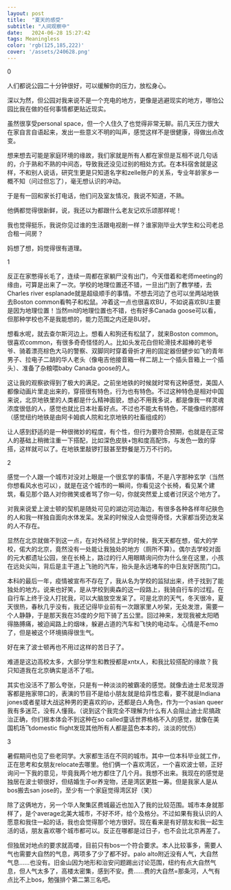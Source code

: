 ```yaml
---
layout: post
title:  "夏天的感受"
subtitle: "人间观察中"
date:   2024-06-28 15:27:42
tags: Meaningless
color: 'rgb(125,185,222)'
cover: '/assets/240628.png'
---
```


0

人们都说公园二十分钟很好，可以缓解你的压力，放松身心。

深以为然，但公园对我来说不是一个充电的地方，更像是逃避现实的地方，哪怕公园比我在做的任何事情都更贴近现实。

虽然很享受personal space，但一个人住久了也觉得非常无聊。前几天压力很大在家自言自语起来，发出一些意义不明的叫声，感觉这样不是很健康，得做出点改变。

想来想去可能是家庭环境的缘故，我们家就是所有人都在家但是互相不说几句话的，介于熟和不熟的中间态，导致我还没见过别的相处方式。在本科宿舍就是这样，不和别人说话，研究生更是只知道名字和zelle账户的关系，专业年龄家乡一概不知（问过但忘了），毫无想认识的冲动。

于是有一回和家长打电话，他们问及室友情况，我说不知道，不熟。

他俩都觉得很新鲜，说，我还以为都跟什么老友记欢乐颂那样呢！

我也觉得挺乐，我说你见过谁的生活跟电视剧一样？谁家刚毕业大学生和公司老总合租一间房？

妈想了想，妈觉得很有道理。

1

反正在家憋得长毛了，连续一周都在家躺尸没有出门，今天借着和老师meeting的缘由，可算是出来了一次。学校的地理位置还不错，一旦出门到了教学楼，去Charles river esplanade就是超级顺手的事情。不想去河边了也可以坐两站地铁去Boston common看鸭子和松鼠。冲着这一点也很喜欢BU，不如说喜欢BU主要是因为地理位置！当然mit的地理位置也不错，也有好多Canada goose可以看，但那种学校也不是我能想的，能力范围之内还是BU好。

想看水呢，就去查尔斯河边上。想看人和狗还有松鼠了，就来Boston common。很喜欢common，有很多奇奇怪怪的人。比如头发花白但轮滑技术超棒的老爷爷、骑着漂亮棕色大马的警察、双脚同时穿着骨折才用的固定器但健步如飞的青年男子、拉电子二胡的华人老头（像电吉他接音箱一样二胡上一个插头音箱上一个插头）、准备了杂粮喂baby Canada goose的人。

这让我的观察欲得到了极大的满足。之前坐地铁的时候就时常有这种感觉，美国人都像动画片里走出来的，穿搭很有特色，行为也有特色。不过这种特色是相对中国来说，北京地铁里的人类都是什么精神面貌，想必不用我多说，都是像我一样灵魂浓度很低的人，感觉也就比日本社畜好点。不过也不能太有特色，不能像纽约那样（感觉纽约地铁是由阿卡姆疯人院和北京地铁的社畜组成的）

让人感到舒适的是一种很微妙的程度，有个性，但行为要符合预期，也就是在正常人的基础上稍微注重一下搭配，比如深色皮肤+饱和度高配饰，与发色一致的穿搭，这样就可以了。在地铁里敲锣打鼓甚至野餐是万万不行的。

2

感觉一个人跟一个城市对没对上眼是一个很玄学的事情，不是八字那种玄学（当然你想看风水也可以），就是在这个城市的一瞬间，你看见这个长椅，看见某个建筑，看见那个路人对你微笑或者骂了你一句，你就突然爱上或者讨厌这个地方了。

对我来说爱上波士顿的契机是随处可见的湖边河边海边，有很多各种各样年纪肤色的人和我一样独自面向水体发呆。发呆的时候没人会觉得奇怪，大家都当旁边发呆的人不存在。

显然在北京就做不到这一点，在对外经贸上学的时候，我天天都在想，偌大的学校，偌大的北京，竟然没有一处能让我独处的地方（厕所不算）。偶尔去学校对面的元大都遗址公园，坐在长椅上，路过的行人用眼睛询问你为什么坐在这里，小孩在远处尖叫，背后是主干道上飞驰的汽车，抬头是永远堵车的中日友好医院门口。

本科的最后一年，疫情被宣布不存在了，我从名为学校的监狱出来，终于找到了能独处的地方。说来也好笑，是从学校到奥森的这一段路上，我骑自行车的过程。在自行车上终于没人打扰我，可以大脑放空发呆了。可是北京的天气，冬天很冷，夏天很热，春秋几乎没有，我还记得毕业前有一次跟家里人吵架，无处发泄，需要一个人静静，于是那天我在35度的夕阳下骑了五公里。回过神来，发现我被太阳晒得胳膊痛，被迫闻路上的烟味，躲避占道的汽车和飞快的电动车。心情是不emo了，但是被这个环境搞得很生气。

好在来了波士顿再也不用过这样的苦日子了。

难道是这边高校太多，大部分学生和教授都是xntx人，和我比较搭配的缘故？我只知道我在北京确实是活不了啦。

其实也没活不了那么夸张，只是有一种淡淡的被霸凌的感觉。就像去迪士尼发现游客都是拖家带口的，表演的节目不是给小朋友就是给异性恋看，要不就是Indiana jones或者星球大战这种男的更喜欢的ip，还都是白人角色，作为一个asian queer我有多迷茫，没有人懂我。（说到这个我完全不理解为什么有人会阻止迪士尼搞政治正确，你们根本体会不到这种在so called童话世界格格不入的感觉，就像在美国机场飞domestic flight发现其他所有人都是蓝色本本的，淡淡的忧伤）

3

暑假期间也见了些老同学。大家都生活在不同的城市。其中一位本科毕业就工作，正在思考和女朋友relocate去哪里。他们俩一个喜欢湾区，一个喜欢波士顿，正好询问一下我的意见，毕竟我两个地方都住了几个月。我想不出来。我现在的感觉是独居在波士顿很好，但结婚生子or养宠物，还是湾区更胜一筹。但是我家人是从bos搬去san jose的，至少有一个家庭觉得湾区好（笑）

除了这俩地方，另一个华人聚集区费城最近也加入了我的比较范围。城市本身就那样了，是个average北美大城市，不好不坏，给个及格分。不过如果有我认识的人愿意和我住一起的话，我也会觉得那个地方很好。现在看来是有好朋友和我一起生活的话，朋友喜欢哪个城市都可以。反正在哪都是过日子，也不会比北京再差了。

但独居对地点的要求就高喽，目前只有bos一个符合要求。本人比较事多，需要人气也需要大自然的气息，两项多了少了都不好。palo alto附近没有人气，大自然气息……也没有。旧金山因为地形和治安问题踢出讨论范围，纽约有点大自然气息，但人气太多了，高楼太密集，感到不安。费……费的大自然=那条河，人气有点比不上bos，勉强排个第二第三名吧。